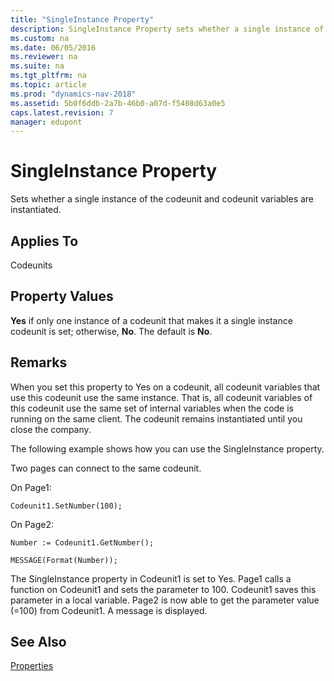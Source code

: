 ```yaml
---
title: "SingleInstance Property"
description: SingleInstance Property sets whether a single instance of the codeunit and codeunit variables are instantiated.
ms.custom: na
ms.date: 06/05/2016
ms.reviewer: na
ms.suite: na
ms.tgt_pltfrm: na
ms.topic: article
ms.prod: "dynamics-nav-2018"
ms.assetid: 5b0f6ddb-2a7b-46b0-a07d-f5408d63a0e5
caps.latest.revision: 7
manager: edupont
---
```

# SingleInstance Property
Sets whether a single instance of the codeunit and codeunit variables are instantiated.  
  
## Applies To  
 Codeunits  
  
## Property Values  
 **Yes** if only one instance of a codeunit that makes it a single instance codeunit is set; otherwise, **No**. The default is **No**.  
  
## Remarks  
 When you set this property to Yes on a codeunit, all codeunit variables that use this codeunit use the same instance. That is, all codeunit variables of this codeunit use the same set of internal variables when the code is running on the same client. The codeunit remains instantiated until you close the company.  
  
 The following example shows how you can use the SingleInstance property.  
  
 Two pages can connect to the same codeunit.  
  
 On Page1:  
  
 `Codeunit1.SetNumber(100);`  
  
 On Page2:  
  
 `Number := Codeunit1.GetNumber();`  
  
 `MESSAGE(Format(Number));`  
  
 The SingleInstance property in Codeunit1 is set to Yes. Page1 calls a function on Codeunit1 and sets the parameter to 100. Codeunit1 saves this parameter in a local variable. Page2 is now able to get the parameter value \(=100\) from Codeunit1. A message is displayed.  
  
## See Also  
 [Properties](Properties.md)